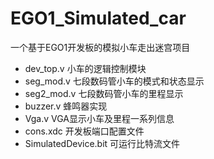 # EGO1_Simulated_car
一个基于EGO1开发板的模拟小车走出迷宫项目
- dev_top.v
    小车的逻辑控制模块
- seg_mod.v
    七段数码管小车的模式和状态显示
- seg2_mod.v
    七段数码管小车的里程显示
- buzzer.v
    蜂鸣器实现
- Vga.v
    VGA显示小车及里程一系列信息
- cons.xdc
    开发板端口配置文件
- SimulatedDevice.bit
    可运行比特流文件
